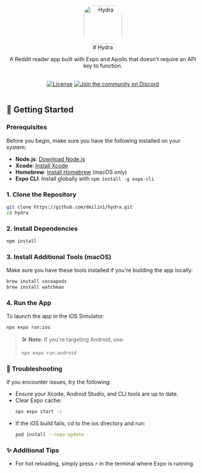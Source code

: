 <div align="center">
    <img src="./assets/images/icon.png" alt="Hydra" width="100" style="border-radius: 22px; overflow: hidden;"/> <br/>
    # Hydra
    <br/>
    <p>A Reddit reader app built with Expo and Apollo that doesn't require an API key to function.</p>
<br />
<a href="https://github.com/dmilin1/hydra/README.md"><img alt="License" src="https://badgen.now.sh/badge/license/AGPL-3.0"></a>
<a href="https://discord.gg/ypaD4KYJ3R"><img alt="Join the community on Discord" src="https://img.shields.io/discord/1332974865371758646.svg?style=flat"></a>
</div>
<br />


## 🚀 Getting Started

### Prerequisites
Before you begin, make sure you have the following installed on your system:

- **Node.js**: [Download Node.js](https://nodejs.org/)
- **Xcode**: [Install Xcode](https://docs.expo.dev/get-started/set-up-your-environment/?platform=ios&device=physical&mode=development-build&buildEnv=local#set-up-an-ios-device-with-a-development-build)
- **Homebrew**: [Install Homebrew](https://brew.sh/) (macOS only)
- **Expo CLI**: Install globally with `npm install -g expo-cli`

### 1. Clone the Repository
```bash
git clone https://github.com/dmilin1/hydra.git
cd hydra
```

### 2. Install Dependencies
```bash
npm install
```

### 3. Install Additional Tools (macOS)
Make sure you have these tools installed if you're building the app locally:

```bash
brew install cocoapods
brew install watchman
```

### 4. Run the App
To launch the app in the iOS Simulator:

```bash
npx expo run:ios
```

> 🛠 **Note**: If you're targeting Android, use:
> ```bash
> npx expo run:android
> ```

### 🔧 Troubleshooting
If you encounter issues, try the following:

- Ensure your Xcode, Android Studio, and CLI tools are up to date.
- Clear Expo cache:
  ```bash
  npx expo start -c
  ```
- If the iOS build fails, cd to the ios directory and run:
  ```bash
  pod install --repo-update
  ```

### ✨ Additional Tips
- For hot reloading, simply press `r` in the terminal where Expo is running.
